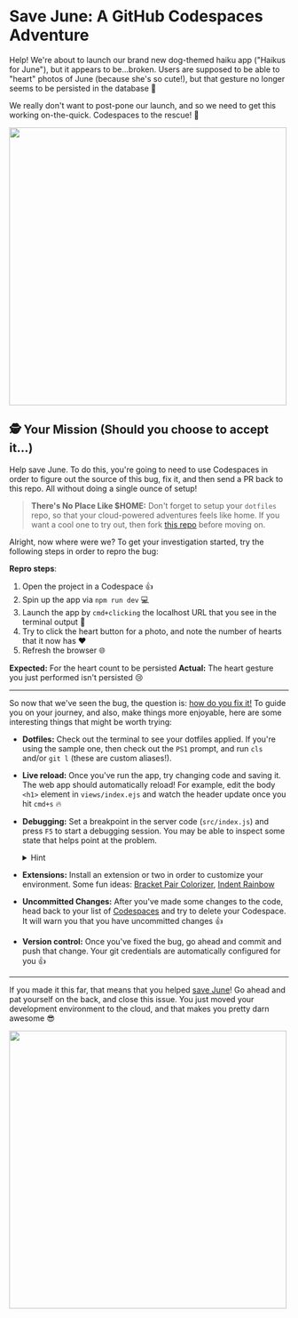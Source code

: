 # Save June: A GitHub Codespaces Adventure

Help! We're about to launch our brand new dog-themed haiku app ("Haikus for June"), but it appears to be...broken. Users are supposed to be able to "heart" photos of June (because she's so cute!), but that gesture no longer seems to be persisted in the database 🤔

We really don't want to post-pone our launch, and so we need to get this working on-the-quick. Codespaces to the rescue! 🦸

<img width="500px" src="https://user-images.githubusercontent.com/116461/93283254-02ecb600-f785-11ea-84a9-83832ed1efc8.png" />

## 🕵️ Your Mission (Should you choose to accept it...)

Help save June. To do this, you're going to need to use Codespaces in order to figure out the source of this bug, fix it, and then send a PR back to this repo. All without doing a single ounce of setup!

> **There's No Place Like \$HOME:** Don't forget to setup your `dotfiles` repo, so that your cloud-powered adventures feels like home. If you want a cool one to try out, then fork [this repo](https://github.com/lostintangent/dotfiles) before moving on.

Alright, now where were we? To get your investigation started, try the following steps in order to repro the bug:

**Repro steps**:

1. Open the project in a Codespace 👍
1. Spin up the app via `npm run dev` 💻
1. Launch the app by `cmd+clicking` the localhost URL that you see in the terminal output 🚀
1. Try to click the heart button for a photo, and note the number of hearts that it now has ❤️
1. Refresh the browser 🌐

**Expected:** For the heart count to be persisted
**Actual:** The heart gesture you just performed isn't persisted 😢

---

So now that we've seen the bug, the question is: <ins>how do you fix it!</ins> To guide you on your journey, and also, make things more enjoyable, here are some interesting things that might be worth trying:

- **Dotfiles:** Check out the terminal to see your dotfiles applied. If you're using the sample one, then check out the `PS1` prompt, and run `cls` and/or `git l` (these are custom aliases!).

- **Live reload:** Once you've run the app, try changing code and saving it. The web app should automatically reload! For example, edit the body `<h1>` element in `views/index.ejs` and watch the header update once you hit `cmd+s` 🔥

- **Debugging:** Set a breakpoint in the server code (`src/index.js`) and press `F5` to start a debugging session. You may be able to inspect some state that helps point at the problem. <details><summary>Hint</summary>Set a breakpoint on 

- **Extensions:** Install an extension or two in order to customize your environment. Some fun ideas: [Bracket Pair Colorizer](https://marketplace.visualstudio.com/items?itemName=CoenraadS.bracket-pair-colorizer-2), [Indent Rainbow](https://marketplace.visualstudio.com/items?itemName=oderwat.indent-rainbow)

- **Uncommitted Changes:** After you've made some changes to the code, head back to your list of [Codespaces](https://github.com/codespaces) and try to delete your Codespace. It will warn you that you have uncommitted changes 👍

- **Version control:** Once you've fixed the bug, go ahead and commit and push that change. Your git credentials are automatically configured for you 👍

---

If you made it this far, that means that you helped <ins>save June</ins>! Go ahead and pat yourself on the back, and close this issue. You just moved your development environment to the cloud, and that makes you pretty darn awesome 😎

<img width="500px" src="https://user-images.githubusercontent.com/116461/93296814-db0d4a80-f7a4-11ea-9bb5-5cd44b7eb39c.png" />
